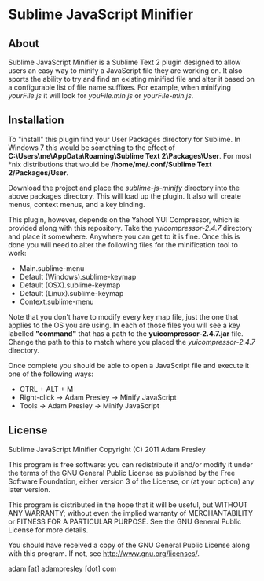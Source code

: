 # Sublime JavaScript Minifier

## About
Sublime JavaScript Minifier is a Sublime Text 2 plugin designed to allow
users an easy way to minify a JavaScript file they are working on. It also sports
the ability to try and find an existing minified file and alter it based on a 
configurable list of file name suffixes. For example, when minifying *yourFile.js*
it will look for *youFile.min.js* or *yourFile-min.js*.


## Installation
To "install" this plugin find your User Packages directory for Sublime. In Windows 7
this would be something to the effect of **C:\Users\me\AppData\Roaming\Sublime Text 2\Packages\User**.
For most *nix distributions that would be **/home/me/.conf/Sublime Text 2/Packages/User**.

Download the project and place the *sublime-js-minify* directory into the above packages directory. 
This will load up the plugin. It also will create menus, context menus, and a key binding. 

This plugin, however, depends on the Yahoo! YUI Compressor, which is provided along with this
repository. Take the *yuicompressor-2.4.7* directory and place it somewhere. Anywhere you
can get to it is fine. Once this is done you will need to alter the following files for
the minification tool to work:

* Main.sublime-menu
* Default (Windows).sublime-keymap
* Default (OSX).sublime-keymap
* Default (Linux).sublime-keymap
* Context.sublime-menu

Note that you don't have to modify every key map file, just the one that applies to the OS
you are using. In each of those files you will see a key labelled **"command"** that has
a path to the **yuicompressor-2.4.7.jar** file. Change the path to this to match where you
placed the *yuicompressor-2.4.7* directory.

Once complete you should be able to open a JavaScript file and execute it one of the 
following ways:

* CTRL + ALT + M
* Right-click -> Adam Presley -> Minify JavaScript
* Tools -> Adam Presley -> Minify JavaScript


## License

Sublime JavaScript Minifier
Copyright (C) 2011 Adam Presley

This program is free software: you can redistribute it and/or modify
it under the terms of the GNU General Public License as published by
the Free Software Foundation, either version 3 of the License, or
(at your option) any later version.

This program is distributed in the hope that it will be useful,
but WITHOUT ANY WARRANTY; without even the implied warranty of
MERCHANTABILITY or FITNESS FOR A PARTICULAR PURPOSE.  See the
GNU General Public License for more details.

You should have received a copy of the GNU General Public License
along with this program.  If not, see <http://www.gnu.org/licenses/>.

adam [at] adampresley [dot] com